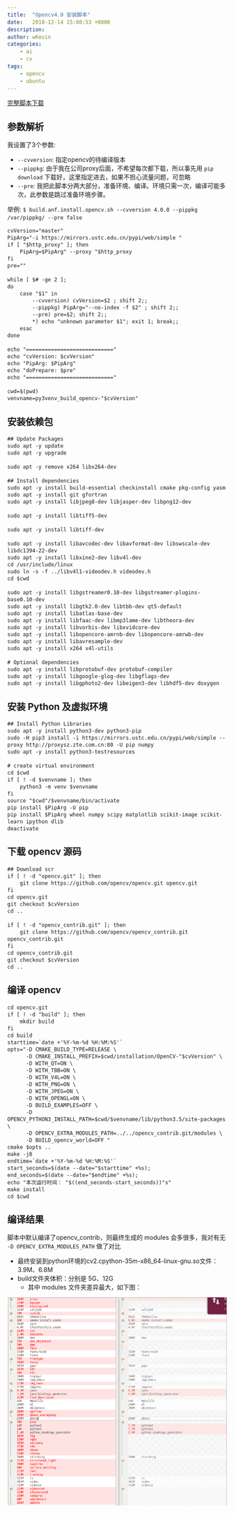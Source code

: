 ```yaml
---
title:  "Opencv4.0 安装脚本"
date:   2018-12-14 15:08:53 +0800
description: 
author: wKevin
categories: 
    - ai
    - cv
tags:
    - opencv
    - ubuntu
---
```


[完整脚本下载](/images/build.and.install.opencv.sh)

## 参数解析

我设置了3个参数:

- `--cvversion`: 指定opencv的待编译版本
- `--pippkg`: 由于我在公司proxy后面，不希望每次都下载，所以事先用 `pip download` 下载好，这里指定进去，如果不担心流量问题，可忽略
- `--pre`: 我把此脚本分两大部分，准备环境、编译。环境只需一次，编译可能多次，此参数是跳过准备环境步骤。

举例: `$ build.anf.install.opencv.sh --cvversion 4.0.0 --pippkg /var/pippkg/ --pre false`

```
cvVersion="master"
PipArg="-i https://mirrors.ustc.edu.cn/pypi/web/simple "
if [ "$http_proxy" ]; then
    PipArg=$PipArg" --proxy "$http_proxy
fi
pre=""

while [ $# -ge 2 ];
do 
    case "$1" in 
        --cvversion) cvVersion=$2 ; shift 2;;
        --pippkg) PipArg="--no-index -f $2" ; shift 2;;
        --pre) pre=$2; shift 2;;
        *) echo "unknown parameter $1"; exit 1; break;;
    esac
done

echo "============================"
echo "cvVersion: $cvVersion"
echo "PipArg: $PipArg"
echo "doPrepare: $pre"
echo "============================"

cwd=$(pwd)
venvname=py3venv_build_opencv-"$cvVersion"
```

## 安装依赖包

```
## Update Packages
sudo apt -y update
sudo apt -y upgrade

sudo apt -y remove x264 libx264-dev
    
## Install dependencies
sudo apt -y install build-essential checkinstall cmake pkg-config yasm
sudo apt -y install git gfortran
sudo apt -y install libjpeg8-dev libjasper-dev libpng12-dev
    
sudo apt -y install libtiff5-dev
    
sudo apt -y install libtiff-dev
    
sudo apt -y install libavcodec-dev libavformat-dev libswscale-dev libdc1394-22-dev
sudo apt -y install libxine2-dev libv4l-dev
cd /usr/include/linux
sudo ln -s -f ../libv4l1-videodev.h videodev.h
cd $cwd
    
sudo apt -y install libgstreamer0.10-dev libgstreamer-plugins-base0.10-dev
sudo apt -y install libgtk2.0-dev libtbb-dev qt5-default
sudo apt -y install libatlas-base-dev
sudo apt -y install libfaac-dev libmp3lame-dev libtheora-dev
sudo apt -y install libvorbis-dev libxvidcore-dev
sudo apt -y install libopencore-amrnb-dev libopencore-amrwb-dev
sudo apt -y install libavresample-dev
sudo apt -y install x264 v4l-utils
    
# Optional dependencies
sudo apt -y install libprotobuf-dev protobuf-compiler
sudo apt -y install libgoogle-glog-dev libgflags-dev
sudo apt -y install libgphoto2-dev libeigen3-dev libhdf5-dev doxygen
```

## 安装 Python 及虚拟环境

```
## Install Python Libraries
sudo apt -y install python3-dev python3-pip
sudo -H pip3 install -i https://mirrors.ustc.edu.cn/pypi/web/simple --proxy http://proxysz.zte.com.cn:80 -U pip numpy
sudo apt -y install python3-testresources

# create virtual environment
cd $cwd
if [ ! -d $venvname ]; then
    python3 -m venv $venvname
fi 
source "$cwd"/$venvname/bin/activate
pip install $PipArg -U pip
pip install $PipArg wheel numpy scipy matplotlib scikit-image scikit-learn ipython dlib
deactivate
```

## 下载 opencv 源码

```
## Download scr
if [ ! -d "opencv.git" ]; then
    git clone https://github.com/opencv/opencv.git opencv.git
fi 
cd opencv.git
git checkout $cvVersion
cd ..

if [ ! -d "opencv_contrib.git" ]; then
    git clone https://github.com/opencv/opencv_contrib.git opencv_contrib.git
fi
cd opencv_contrib.git
git checkout $cvVersion
cd ..
```

## 编译 opencv

```
cd opencv.git
if [ ! -d "build" ]; then
    mkdir build
fi
cd build
starttime=`date +'%Y-%m-%d %H:%M:%S'`
opts="-D CMAKE_BUILD_TYPE=RELEASE \
      -D CMAKE_INSTALL_PREFIX=$cwd/installation/OpenCV-"$cvVersion" \
      -D WITH_QT=ON \
      -D WITH_TBB=ON \
      -D WITH_V4L=ON \
      -D WITH_PNG=ON \
      -D WITH_JPEG=ON \
      -D WITH_OPENGL=ON \
      -D BUILD_EXAMPLES=OFF \
      -D OPENCV_PYTHON3_INSTALL_PATH=$cwd/$venvname/lib/python3.5/site-packages \
      -D OPENCV_EXTRA_MODULES_PATH=../../opencv_contrib.git/modules \
      -D BUILD_opencv_world=OFF "
cmake $opts ..
make -j8
endtime=`date +'%Y-%m-%d %H:%M:%S'`
start_seconds=$(date --date="$starttime" +%s);
end_seconds=$(date --date="$endtime" +%s);
echo "本次运行时间： "$((end_seconds-start_seconds))"s"
make install
cd $cwd
```
## 编译结果

脚本中默认编译了opencv_contrib，则最终生成的 modules 会多很多，我对有无 `-D OPENCV_EXTRA_MODULES_PATH` 做了对比

- 最终安装到python环境的cv2.cpython-35m-x86_64-linux-gnu.so文件：3.9M、6.8M
- build文件夹体积：分别是 5G、12G
    - 其中 modules 文件夹差异最大，如下图：

![](/images/posts/2018-12-14-build.and.install.opencv/compare.png)
